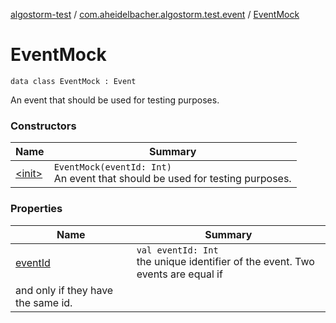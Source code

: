 [algostorm-test](../../index.md) / [com.aheidelbacher.algostorm.test.event](../index.md) / [EventMock](.)

# EventMock

`data class EventMock : Event`

An event that should be used for testing purposes.

### Constructors

| Name | Summary |
|---|---|
| [&lt;init&gt;](-init-.md) | `EventMock(eventId: Int)`<br>An event that should be used for testing purposes. |

### Properties

| Name | Summary |
|---|---|
| [eventId](event-id.md) | `val eventId: Int`<br>the unique identifier of the event. Two events are equal if
and only if they have the same id. |
